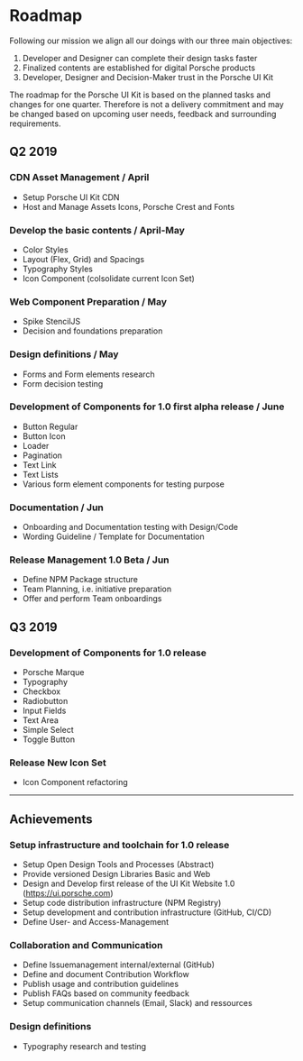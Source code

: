 # Roadmap 

Following our mission we align all our doings with our three main objectives:
1. Developer and Designer can complete their design tasks faster
2. Finalized contents are established for digital Porsche products
3. Developer, Designer and Decision-Maker trust in the Porsche UI Kit

The roadmap for the Porsche UI Kit is based on the planned tasks and changes for one quarter. Therefore is not a delivery commitment and may be changed based on upcoming user needs, feedback and surrounding requirements.

## Q2 2019
### CDN Asset Management / April
- Setup Porsche UI Kit CDN
- Host and Manage Assets Icons, Porsche Crest and Fonts

### Develop the basic contents / April-May
- Color Styles
- Layout (Flex, Grid) and Spacings
- Typography Styles
- Icon Component (colsolidate current Icon Set)

### Web Component Preparation / May
- Spike StencilJS
- Decision and foundations preparation

### Design definitions / May
- Forms and Form elements research
- Form decision testing

### Development of Components for 1.0 first alpha release / June
- Button Regular
- Button Icon
- Loader
- Pagination  
- Text Link
- Text Lists
- Various form element components for testing purpose

### Documentation / Jun
- Onboarding and Documentation testing with Design/Code
- Wording Guideline / Template for Documentation

### Release Management 1.0 Beta / Jun
- Define NPM Package structure
- Team Planning, i.e. initiative preparation
- Offer and perform Team onboardings 

## Q3 2019

### Development of Components for 1.0 release
- Porsche Marque
- Typography
- Checkbox
- Radiobutton
- Input Fields
- Text Area
- Simple Select
- Toggle Button

### Release New Icon Set
- Icon Component refactoring
  
---

## Achievements
### Setup infrastructure and toolchain for 1.0 release
- Setup Open Design Tools and Processes (Abstract)
- Provide versioned Design Libraries Basic and Web
- Design and Develop first release of the UI Kit Website 1.0 (https://ui.porsche.com)
- Setup code distribution infrastructure (NPM Registry)
- Setup development and contribution infrastructure (GitHub, CI/CD)
- Define User- and Access-Management
### Collaboration and Communication 
- Define Issuemanagement internal/external (GitHub)
- Define and document Contribution Workflow
- Publish usage and contribution guidelines
- Publish FAQs based on community feedback
- Setup communication channels (Email, Slack) and ressources
### Design definitions
- Typography research and testing
